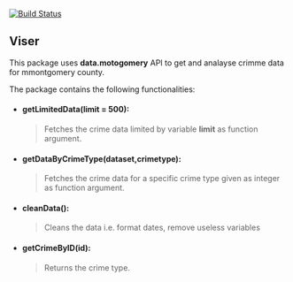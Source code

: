 [![Build Status](https://travis-ci.org/obiii/Lab5.svg?branch=master)](https://travis-ci.org/obiii/Lab5)

## Viser
This package uses **data.motogomery** API to get and analayse crimme data for mmontgomery county.

The package contains the following functionalities:

* #### getLimitedData(limit = 500):
    > Fetches the crime data limited by variable **limit** as function argument.

* #### getDataByCrimeType(dataset,crimetype):
    > Fetches the crime data for a specific crime type given as integer as function argument.

* #### cleanData():
    > Cleans the data i.e. format dates, remove useless variables

* #### getCrimeByID(id):
    > Returns the crime type.
